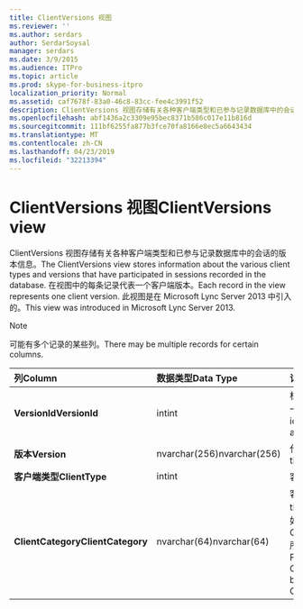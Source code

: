 ```yaml
---
title: ClientVersions 视图
ms.reviewer: ''
ms.author: serdars
author: SerdarSoysal
manager: serdars
ms.date: 3/9/2015
ms.audience: ITPro
ms.topic: article
ms.prod: skype-for-business-itpro
localization_priority: Normal
ms.assetid: caf7678f-83a0-46c8-83cc-fee4c3991f52
description: ClientVersions 视图存储有关各种客户端类型和已参与记录数据库中的会话的版本信息。 在视图中的每条记录代表一个客户端版本。 此视图是在 Microsoft Lync Server 2013 中引入的。
ms.openlocfilehash: abf1436a2c3309e95bec8371b586c017e11b816d
ms.sourcegitcommit: 111bf6255fa877b3fce70fa8166e8ec5a6643434
ms.translationtype: MT
ms.contentlocale: zh-CN
ms.lasthandoff: 04/23/2019
ms.locfileid: "32213394"
---
```

# <a name="clientversions-view"></a><span data-ttu-id="4c61d-105">ClientVersions 视图</span><span class="sxs-lookup"><span data-stu-id="4c61d-105">ClientVersions view</span></span>
 
<span data-ttu-id="4c61d-106">ClientVersions 视图存储有关各种客户端类型和已参与记录数据库中的会话的版本信息。</span><span class="sxs-lookup"><span data-stu-id="4c61d-106">The ClientVersions view stores information about the various client types and versions that have participated in sessions recorded in the database.</span></span> <span data-ttu-id="4c61d-107">在视图中的每条记录代表一个客户端版本。</span><span class="sxs-lookup"><span data-stu-id="4c61d-107">Each record in the view represents one client version.</span></span> <span data-ttu-id="4c61d-108">此视图是在 Microsoft Lync Server 2013 中引入的。</span><span class="sxs-lookup"><span data-stu-id="4c61d-108">This view was introduced in Microsoft Lync Server 2013.</span></span>
  
> [!NOTE]
> <span data-ttu-id="4c61d-109">可能有多个记录的某些列。</span><span class="sxs-lookup"><span data-stu-id="4c61d-109">There may be multiple records for certain columns.</span></span> 
  
|<span data-ttu-id="4c61d-110">**列**</span><span class="sxs-lookup"><span data-stu-id="4c61d-110">**Column**</span></span>|<span data-ttu-id="4c61d-111">**数据类型**</span><span class="sxs-lookup"><span data-stu-id="4c61d-111">**Data Type**</span></span>|<span data-ttu-id="4c61d-112">**详细信息**</span><span class="sxs-lookup"><span data-stu-id="4c61d-112">**Details**</span></span>|
|:-----|:-----|:-----|
|<span data-ttu-id="4c61d-113">**VersionId**</span><span class="sxs-lookup"><span data-stu-id="4c61d-113">**VersionId**</span></span> <br/> |<span data-ttu-id="4c61d-114">int</span><span class="sxs-lookup"><span data-stu-id="4c61d-114">int</span></span>  <br/> |<span data-ttu-id="4c61d-115">标识此客户端类型和版本的唯一编号。</span><span class="sxs-lookup"><span data-stu-id="4c61d-115">Unique number identifying this client type and version.</span></span>  <br/> |
|<span data-ttu-id="4c61d-116">**版本**</span><span class="sxs-lookup"><span data-stu-id="4c61d-116">**Version**</span></span> <br/> |<span data-ttu-id="4c61d-117">nvarchar(256)</span><span class="sxs-lookup"><span data-stu-id="4c61d-117">nvarchar(256)</span></span>  <br/> |<span data-ttu-id="4c61d-118">代表用户代理。</span><span class="sxs-lookup"><span data-stu-id="4c61d-118">Represents the user agent.</span></span>  <br/> |
|<span data-ttu-id="4c61d-119">**客户端类型**</span><span class="sxs-lookup"><span data-stu-id="4c61d-119">**ClientType**</span></span> <br/> |<span data-ttu-id="4c61d-120">int</span><span class="sxs-lookup"><span data-stu-id="4c61d-120">int</span></span>  <br/> |<span data-ttu-id="4c61d-121">客户端类型。</span><span class="sxs-lookup"><span data-stu-id="4c61d-121">Type of client.</span></span>  <br/> |
|<span data-ttu-id="4c61d-122">**ClientCategory**</span><span class="sxs-lookup"><span data-stu-id="4c61d-122">**ClientCategory**</span></span> <br/> |<span data-ttu-id="4c61d-123">nvarchar(64)</span><span class="sxs-lookup"><span data-stu-id="4c61d-123">nvarchar(64)</span></span>  <br/> |<span data-ttu-id="4c61d-124">客户端所属的类别。</span><span class="sxs-lookup"><span data-stu-id="4c61d-124">Category that the client belongs to.</span></span> <span data-ttu-id="4c61d-125">例如，客户端 Conferencing_Attendant_1.0 所属 ClientCategory CAA。</span><span class="sxs-lookup"><span data-stu-id="4c61d-125">For example, the client Conferencing_Attendant_1.0 belongs to the ClientCategory CAA.</span></span>  <br/> |
   

